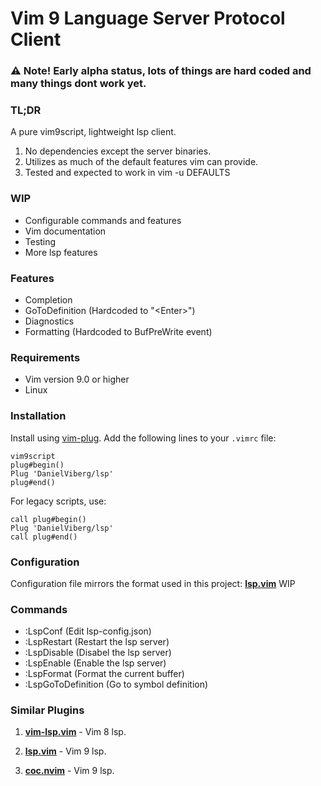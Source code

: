 # Vim 9 Language Server Protocol Client


### ⚠️ Note! Early alpha status, lots of things are hard coded and many things dont work yet.

### TL;DR
A pure vim9script, lightweight lsp client. 
1. No dependencies except the server binaries.
2. Utilizes as much of the default features vim can provide.
3. Tested and expected to work in vim -u DEFAULTS

### WIP
- Configurable commands and features
- Vim documentation
- Testing
- More lsp features

### Features
- Completion
- GoToDefinition (Hardcoded to "\<Enter>")
- Diagnostics
- Formatting (Hardcoded to BufPreWrite event)

### Requirements
- Vim version 9.0 or higher
- Linux

### Installation
Install using [vim-plug](https://github.com/junegunn/vim-plug). Add the following lines to your `.vimrc` file:

```
vim9script
plug#begin()
Plug 'DanielViberg/lsp'
plug#end()
```

For legacy scripts, use:

```
call plug#begin()
Plug 'DanielViberg/lsp'
call plug#end()
```

### Configuration
Configuration file mirrors the format used in this project: [**lsp.vim**](https://github.com/yegappan/lsp) 
WIP

### Commands
- :LspConf           (Edit lsp-config.json)
- :LspRestart        (Restart the lsp server)
- :LspDisable        (Disabel the lsp server)
- :LspEnable         (Enable the lsp server)
- :LspFormat         (Format the current buffer)
- :LspGoToDefinition (Go to symbol definition)

### Similar Plugins

1. [**vim-lsp.vim**](https://github.com/prabirshrestha/vim-lsp) - Vim 8 lsp.

2. [**lsp.vim**](https://github.com/yegappan/lsp) - Vim 9 lsp.

3. [**coc.nvim**](https://github.com/neoclide/coc.nvim) - Vim 9 lsp.
